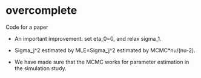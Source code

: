 # overcomplete
Code for a paper

* An important improvement: set eta_0=0, and relax sigma_1.

* Sigma_j^2 estimated by MLE=Sigma_j^2 estimated by MCMC*nu/(nu-2).

* We have made sure that the MCMC works for parameter estimation in the simulation study.
